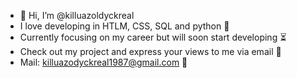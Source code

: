 - 👋 Hi, I’m @killuazoldyckreal
- I love developing in HTLM, CSS, SQL and python 🐍
- Currently focusing on my career but will soon start developing ⏳
- Check out my project and express your views to me via email 💖
- Mail: killuazodyckreal1987@gmail.com 📧
